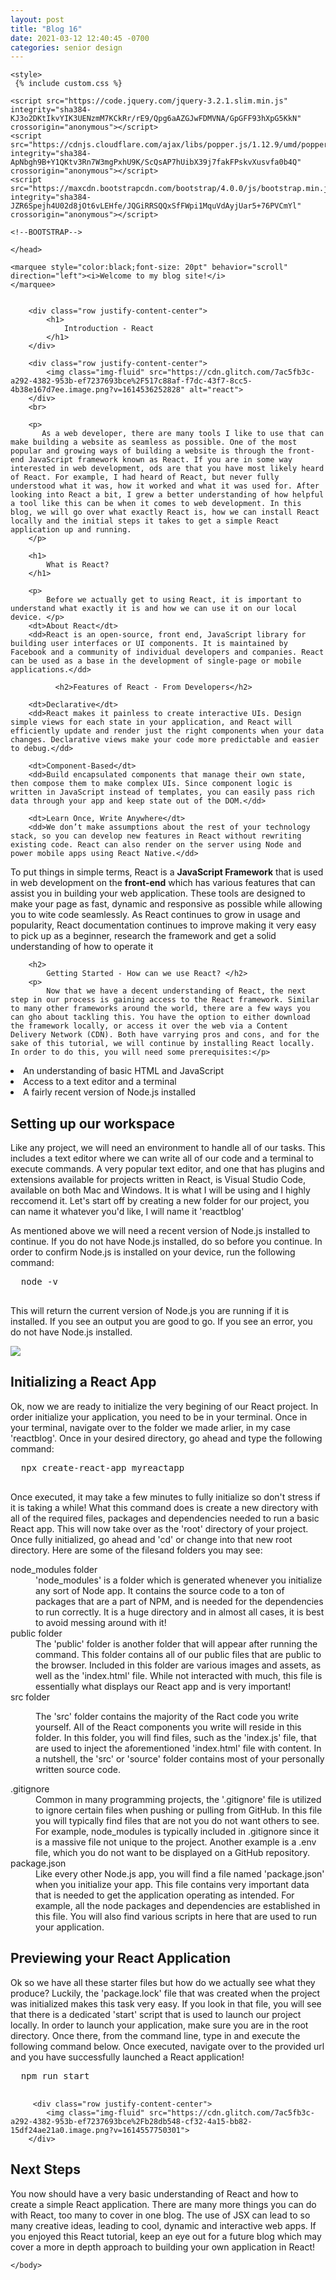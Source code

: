 ```yaml
---
layout: post
title: "Blog 16"
date: 2021-03-12 12:40:45 -0700
categories: senior design
---
```

<html>


<head>

    <style>
     {% include custom.css %} 
</style>
 <!--BOOTSTRAP-->
    <link rel="stylesheet" href="https://stackpath.bootstrapcdn.com/bootstrap/4.3.1/css/bootstrap.min.css" integrity="sha384-ggOyR0iXCbMQv3Xipma34MD+dH/1fQ784/j6cY/iJTQUOhcWr7x9JvoRxT2MZw1T" crossorigin="anonymous" />

    <script src="https://code.jquery.com/jquery-3.2.1.slim.min.js" integrity="sha384-KJ3o2DKtIkvYIK3UENzmM7KCkRr/rE9/Qpg6aAZGJwFDMVNA/GpGFF93hXpG5KkN" crossorigin="anonymous"></script>
    <script src="https://cdnjs.cloudflare.com/ajax/libs/popper.js/1.12.9/umd/popper.min.js" integrity="sha384-ApNbgh9B+Y1QKtv3Rn7W3mgPxhU9K/ScQsAP7hUibX39j7fakFPskvXusvfa0b4Q" crossorigin="anonymous"></script>
    <script src="https://maxcdn.bootstrapcdn.com/bootstrap/4.0.0/js/bootstrap.min.js" integrity="sha384-JZR6Spejh4U02d8jOt6vLEHfe/JQGiRRSQQxSfFWpi1MquVdAyjUar5+76PVCmYl" crossorigin="anonymous"></script>

    <!--BOOTSTRAP-->
<title>Blog 16</title>

    
    </head>

<body>
  
    <marquee style="color:black;font-size: 20pt" behavior="scroll" direction="left"><i>Welcome to my blog site!</i>
    </marquee>


        <div class="row justify-content-center">
            <h1>
                Introduction - React
            </h1>
        </div>

        <div class="row justify-content-center">
            <img class="img-fluid" src="https://cdn.glitch.com/7ac5fb3c-a292-4382-953b-ef7237693bce%2F517c88af-f7dc-43f7-8cc5-4b38e167d7ee.image.png?v=1614536252828" alt="react">
        </div>
        <br>

        <p>
           As a web developer, there are many tools I like to use that can make building a website as seamless as possible. One of the most popular and growing ways of building a website is through the front-end JavaScript framework known as React. If you are in some way interested in web development, ods are that you have most likely heard of React. For example, I had heard of React, but never fully understood what it was, how it worked and what it was used for. After looking into React a bit, I grew a better understanding of how helpful a tool like this can be when it comes to web development. In this blog, we will go over what exactly React is, how we can install React locally and the initial steps it takes to get a simple React application up and running.
        </p>

        <h1>
            What is React?
        </h1>

        <p>
            Before we actually get to using React, it is important to understand what exactly it is and how we can use it on our local device. </p>
        <dt>About React</dt>
        <dd>React is an open-source, front end, JavaScript library for building user interfaces or UI components. It is maintained by Facebook and a community of individual developers and companies. React can be used as a base in the development of single-page or mobile applications.</dd>

              <h2>Features of React - From Developers</h2>

        <dt>Declarative</dt>
        <dd>React makes it painless to create interactive UIs. Design simple views for each state in your application, and React will efficiently update and render just the right components when your data changes. Declarative views make your code more predictable and easier to debug.</dd>

        <dt>Component-Based</dt>
        <dd>Build encapsulated components that manage their own state, then compose them to make complex UIs. Since component logic is written in JavaScript instead of templates, you can easily pass rich data through your app and keep state out of the DOM.</dd>

        <dt>Learn Once, Write Anywhere</dt>
        <dd>We don’t make assumptions about the rest of your technology stack, so you can develop new features in React without rewriting existing code. React can also render on the server using Node and power mobile apps using React Native.</dd>
  
  <p>
    To put things in simple terms, React is a <b>JavaScript Framework</b> that is used in web development on the <b>front-end</b> which has various features that can assist you in building your web application. These tools are designed to make your page as fast, dynamic and responsive as possible while allowing you to wite code seamlessly. As React continues to grow in usage and popularity, React documentation continues to improve making it very easy to pick up as a beginner, research the framework and get a solid understanding of how to operate it    
  </p>
        

        <h2>
            Getting Started - How can we use React? </h2>
        <p>
            Now that we have a decent understanding of React, the next step in our process is gaining access to the React framework. Similar to many other frameworks around the world, there are a few ways you can gho about tackling this. You have the option to either download the framework locally, or access it over the web via a Content Delivery Network (CDN). Both have varrying pros and cons, and for the sake of this tutorial, we will continue by installing React locally. In order to do this, you will need some prerequisites:</p>
   
  <li>An understanding of basic HTML and JavaScript</li>       
  <li>Access to a text editor and a terminal </li>
  <li>A fairly recent version of Node.js installed</li>

<h2>Setting up our workspace</h2>
  <p>
    Like any project, we will need an environment to handle all of our tasks. This includes a text editor where we can write all of our code and a terminal to execute commands. A very popular text editor, and one that has plugins and extensions available for projects written in React, is Visual Studio Code, available on both Mac and Windows. It is what I will be using and I highly reccomend it. Let's start off by creating a new folder for our project, you can name it whatever you'd like, I will name it 'reactblog'  
  </p>
  <p>
    As mentioned above we will need a recent version of Node.js installed to continue. If you do not have Node.js installed, do so before you continue. In order to confirm Node.js is installed on your device, run the following command:
  <pre>
  node -v
  </pre>
  This will return the current version of Node.js you are running if it is installed. If you see an output you are good to go. If you see an error, you do not have Node.js installed.
  </p>
  <div class="row justify-content-center">
            <img class="img-fluid" src="https://cdn.glitch.com/7ac5fb3c-a292-4382-953b-ef7237693bce%2Fa6f7e393-3796-448b-9afc-f2ccd3b21d12.image.png?v=1614539393907">
        </div>
  <h2>
    Initializing a React App
  </h2>
  
  <p>
    Ok, now we are ready to initialize the very begining of our React project. In order initialize your application, you need to be in your terminal. Once in your terminal, navigate over to the folder we made arlier, in my case 'reactblog'. Once in your desired directory, go ahead and type the following command: 
  </p>
  <pre>
  npx create-react-app myreactapp
  </pre>
  
  <p>
    Once executed, it may take a few minutes to fully initialize so don't stress if it is taking a while! What this command does is create a new directory with all of the required files, packages and dependencies needed to run a basic React app. This will now take over as the 'root' directory of your project. Once fully initialized, go ahead and 'cd' or change into that new root directory. Here are some of the filesand folders you may see:
  </p>
  
  <dt>node_modules folder</dt>
  <dd>
    'node_modules' is a folder which is generated whenever you initialize any sort of Node app. It contains the source code to a ton of packages that are a part of NPM, and is needed for the dependencies to run correctly. It is a huge directory and in almost all cases, it is best to avoid messing around with it!
  </dd>

  <dt>public folder</dt>
  <dd>The 'public' folder is another folder that will appear after running the command. This folder contains all of our public files that are public to the browser. Included in this folder are various images and assets, as well as the 'index.html' file. While not interacted with much, this file is essentially what displays our React app and is very important! </dd>

  <dt>src folder</dt>
  <dd>
    
The 'src' folder contains the majority of the Ract code you write yourself. All of the React components you write will reside in this folder. In this folder, you will find files, such as the 'index.js' file, that are used to inject the aforementioned 'index.html' file with content. In a nutshell, the 'src' or 'source' folder contains most of your personally written source code.  
  </dd>
  
  <dt>.gitignore</dt>
  <dd>Common in many programming projects, the '.gitignore' file is utilized to ignore certain files when pushing or pulling from GitHub. In this file you will typically find files that are not you do not want others to see. For example, node_modules is typically included in .gitignore since it is a massive file not unique to the project. Another example is a .env file, which you do not want to be displayed on a GitHub repository.</dd>

  <dt>package.json</dt>
  <dd>Like every other Node.js app, you will find a file named 'package.json' when you initialize your app. This file contains very important data that is needed to get the application operating as intended. For example, all the node packages and dependencies are established in this file. You will also find various scripts in here that are used to run your application.</dd>

<h2>
  Previewing your React Application
  </h2>  
<p>
  Ok so we have all these starter files but how do we actually see what they produce? Luckily, the 'package.lock' file that was created when the project was initialized makes this task very easy. If you look in that file, you will see that there is a dedicated 'start' script that is used to launch our project locally. In order to launch your application, make sure you are in the root directory. Once there, from the command line, type in and execute the following command below. Once executed, navigate over to the provided url and you have successfully launched a React application!
  </p>

  <pre>
  npm run start
  </pre>
  
         <div class="row justify-content-center">
            <img class="img-fluid" src="https://cdn.glitch.com/7ac5fb3c-a292-4382-953b-ef7237693bce%2Fb28db548-cf32-4a15-bb82-15df24ae21a0.image.png?v=1614557750301">
        </div>

  
  <h2>
    Next Steps
  </h2>
        <p>
        You now should have a very basic understanding of React and how to create a simple React application. There are many more things you can do with React, too many to cover in one blog. The use of JSX can lead to so many creative ideas, leading to cool, dynamic and interactive web apps. If you enjoyed this React tutorial, keep an eye out for a future blog which may cover a more in depth approach to building your own application in React!   
        </p>
        
        
    </body>
</html>
